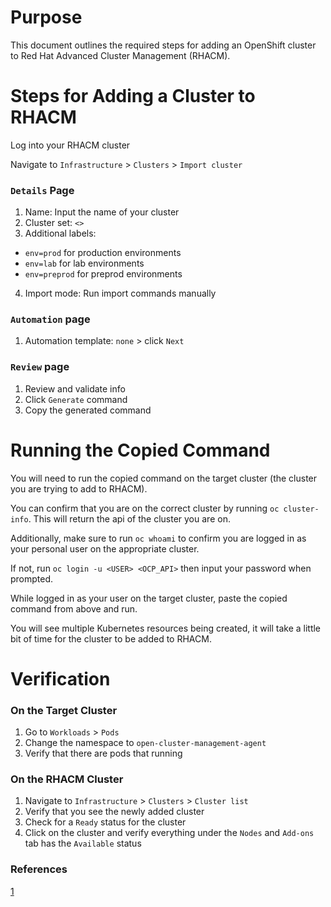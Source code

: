 # Purpose
This document outlines the required steps for adding an OpenShift cluster to Red Hat Advanced Cluster Management (RHACM).

# Steps for Adding a Cluster to RHACM

Log into your RHACM cluster

Navigate to `Infrastructure` > `Clusters` > `Import cluster`

### `Details` Page

1. Name: Input the name of your cluster
2. Cluster set: `<>`
3. Additional labels: 
  - `env=prod` for production environments
  - `env=lab` for lab environments
  - `env=preprod` for preprod environments
4. Import mode: Run import commands manually

### `Automation` page
1. Automation template: `none` > click `Next`

### `Review` page
1. Review and validate info
2. Click `Generate` command
3. Copy the generated command

# Running the Copied Command

You will need to run the copied command on the target cluster (the cluster you are trying to add to RHACM).

You can confirm that you are on the correct cluster by running `oc cluster-info`. This will return the api of the cluster you are on.

Additionally, make sure to run `oc whoami` to confirm you are logged in as your personal user on the appropriate cluster. 

If not, run `oc login -u <USER> <OCP_API>` then input your password when prompted.

While logged in as your user on the target cluster, paste the copied command from above and run.

You will see multiple Kubernetes resources being created, it will take a little bit of time for the cluster to be added to RHACM.

# Verification

### On the Target Cluster
1. Go to `Workloads` > `Pods`
2. Change the namespace to `open-cluster-management-agent`
3. Verify that there are pods that running

### On the RHACM Cluster
1. Navigate to `Infrastructure` > `Clusters` > `Cluster list`
2. Verify that you see the newly added cluster
3. Check for a `Ready` status for the cluster
4. Click on the cluster and verify everything under the `Nodes` and `Add-ons` tab has the `Available` status

### References
[1](https://docs.redhat.com/en/documentation/red_hat_advanced_cluster_management_for_kubernetes/2.2/html/manage_cluster/importing-a-target-managed-cluster-to-the-hub-cluster#importing-a-cluster)
